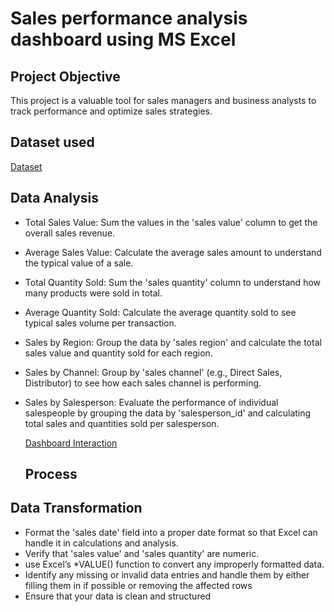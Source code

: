 # Sales performance analysis dashboard using MS Excel
## Project Objective
This project is a valuable tool for sales managers and business analysts to track performance and optimize sales strategies.
## Dataset used
[Dataset](https://github.com/sammylamuel/Sales-Performance-Analysis-Dashboard/blob/main/excel%20sales%20project.xlsx)
## Data Analysis
- Total Sales Value: Sum the values in the 'sales value' column to get the overall sales revenue.
- Average Sales Value: Calculate the average sales amount to understand the typical value of a sale.
- Total Quantity Sold: Sum the 'sales quantity' column to understand how many products were sold in total.
- Average Quantity Sold: Calculate the average quantity sold to see typical sales volume per transaction.
- Sales by Region: Group the data by 'sales region' and calculate the total sales value and quantity sold for each region.
- Sales by Channel: Group by 'sales channel' (e.g., Direct Sales, Distributor) to see how each sales channel is performing.
- Sales by Salesperson: Evaluate the performance of individual salespeople by grouping the data by 'salesperson_id' and calculating total sales and quantities sold per salesperson.

  
  [Dashboard Interaction](https://github.com/sammylamuel/Sales-Performance-Analysis-Dashboard/blob/main/Screenshot%202025-04-27%20002032.png)
  ## Process
## Data Transformation
- Format the 'sales date' field into a proper date format so that Excel can handle it in calculations and analysis.
- Verify that 'sales value' and 'sales quantity' are numeric.
- use Excel’s *VALUE() function to convert any improperly formatted data.
- Identify any missing or invalid data entries and handle them by either filling them in if possible or removing the affected rows
- Ensure that your data is clean and structured



